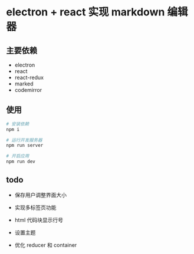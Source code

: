 # electron + react 实现 markdown 编辑器


## 主要依赖
- electron
- react 
- react-redux
- marked
- codemirror

## 使用

```bash
# 安装依赖
npm i 

# 运行开发服务器
npm run server

# 开启应用
npm run dev
```

## todo

- 保存用户调整界面大小
- 实现多标签页功能
- html 代码块显示行号
- 设置主题


- 优化 reducer 和 container